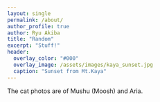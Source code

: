 ```yaml
---
layout: single 
permalink: /about/
author_profile: true
author: Ryu Akiba
title: "Random"
excerpt: "Stuff!"
header:
  overlay_color: "#000"
  overlay_image: /assets/images/kaya_sunset.jpg
  caption: "Sunset from Mt.Kaya"
---
```


<p align="justify">

The cat photos are of Mushu (Moosh) and Aria. 

</p>